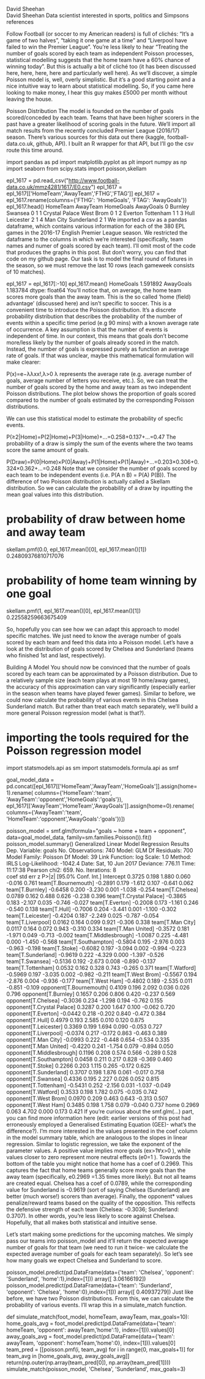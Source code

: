 David Sheehan	
David Sheehan
Data scientist interested in sports, politics and Simpsons references

Follow
Football (or soccer to my American readers) is full of clichés: “It’s a game of two halves”, “taking it one game at a time” and “Liverpool have failed to win the Premier League”. You’re less likely to hear “Treating the number of goals scored by each team as independent Poisson processes, statistical modelling suggests that the home team have a 60% chance of winning today”. But this is actually a bit of cliché too (it has been discussed here, here, here, here and particularly well here). As we’ll discover, a simple Poisson model is, well, overly simplistic. But it’s a good starting point and a nice intuitive way to learn about statistical modelling. So, if you came here looking to make money, I hear this guy makes £5000 per month without leaving the house.

Poisson Distribution
The model is founded on the number of goals scored/conceded by each team. Teams that have been higher scorers in the past have a greater likelihood of scoring goals in the future. We’ll import all match results from the recently concluded Premier League (2016/17) season. There’s various sources for this data out there (kaggle, football-data.co.uk, github, API). I built an R wrapper for that API, but I’ll go the csv route this time around.

import pandas as pd
import matplotlib.pyplot as plt
import numpy as np
import seaborn
from scipy.stats import poisson,skellam

epl_1617 = pd.read_csv("http://www.football-data.co.uk/mmz4281/1617/E0.csv")
epl_1617 = epl_1617[['HomeTeam','AwayTeam','FTHG','FTAG']]
epl_1617 = epl_1617.rename(columns={'FTHG': 'HomeGoals', 'FTAG': 'AwayGoals'})
epl_1617.head()
HomeTeam	AwayTeam	HomeGoals	AwayGoals
0	Burnley	Swansea	0	1
1	Crystal Palace	West Brom	0	1
2	Everton	Tottenham	1	1
3	Hull	Leicester	2	1
4	Man City	Sunderland	2	1
We imported a csv as a pandas dataframe, which contains various information for each of the 380 EPL games in the 2016-17 English Premier League season. We restricted the dataframe to the columns in which we’re interested (specifically, team names and numer of goals scored by each team). I’ll omit most of the code that produces the graphs in this post. But don’t worry, you can find that code on my github page. Our task is to model the final round of fixtures in the season, so we must remove the last 10 rows (each gameweek consists of 10 matches).

epl_1617 = epl_1617[:-10]
epl_1617.mean()
HomeGoals    1.591892
AwayGoals    1.183784
dtype: float64
You’ll notice that, on average, the home team scores more goals than the away team. This is the so called ‘home (field) advantage’ (discussed here) and isn’t specific to soccer. This is a convenient time to introduce the Poisson distribution. It’s a discrete probability distribution that describes the probability of the number of events within a specific time period (e.g 90 mins) with a known average rate of occurrence. A key assumption is that the number of events is independent of time. In our context, this means that goals don’t become more/less likely by the number of goals already scored in the match. Instead, the number of goals is expressed purely as function an average rate of goals. If that was unclear, maybe this mathematical formulation will make clearer:

P(x)=e−λλxx!,λ>0
λ
 represents the average rate (e.g. average number of goals, average number of letters you receive, etc.). So, we can treat the number of goals scored by the home and away team as two independent Poisson distributions. The plot below shows the proportion of goals scored compared to the number of goals estimated by the corresponding Poisson distributions.



We can use this statistical model to estimate the probability of specfic events.

P(≥2|Home)=P(2|Home)+P(3|Home)+...=0.258+0.137+...=0.47
The probability of a draw is simply the sum of the events where the two teams score the same amount of goals.

P(Draw)=P(0|Home)×P(0|Away)+P(1|Home)×P(1|Away)+...=0.203×0.306+0.324×0.362+...=0.248
Note that we consider the number of goals scored by each team to be independent events (i.e. P(A n B) = P(A) P(B)). The difference of two Poisson distribution is actually called a Skellam distribution. So we can calculate the probability of a draw by inputting the mean goal values into this distribution.

# probability of draw between home and away team
skellam.pmf(0.0,  epl_1617.mean()[0],  epl_1617.mean()[1])
0.24809376810717076
# probability of home team winning by one goal
skellam.pmf(1,  epl_1617.mean()[0],  epl_1617.mean()[1])
0.22558259663675409


So, hopefully you can see how we can adapt this approach to model specific matches. We just need to know the average number of goals scored by each team and feed this data into a Poisson model. Let’s have a look at the distribution of goals scored by Chelsea and Sunderland (teams who finished 1st and last, respectively).



Building A Model
You should now be convinced that the number of goals scored by each team can be approximated by a Poisson distribution. Due to a relatively sample size (each team plays at most 19 home/away games), the accuracy of this approximation can vary significantly (especially earlier in the season when teams have played fewer games). Similar to before, we could now calculate the probability of various events in this Chelsea Sunderland match. But rather than treat each match separately, we’ll build a more general Poisson regression model (what is that?).

# importing the tools required for the Poisson regression model
import statsmodels.api as sm
import statsmodels.formula.api as smf

goal_model_data = pd.concat([epl_1617[['HomeTeam','AwayTeam','HomeGoals']].assign(home=1).rename(
            columns={'HomeTeam':'team', 'AwayTeam':'opponent','HomeGoals':'goals'}),
           epl_1617[['AwayTeam','HomeTeam','AwayGoals']].assign(home=0).rename(
            columns={'AwayTeam':'team', 'HomeTeam':'opponent','AwayGoals':'goals'})])

poisson_model = smf.glm(formula="goals ~ home + team + opponent", data=goal_model_data, 
                        family=sm.families.Poisson()).fit()
poisson_model.summary()
Generalized Linear Model Regression Results
Dep. Variable:	goals	No. Observations:	740
Model:	GLM	Df Residuals:	700
Model Family:	Poisson	Df Model:	39
Link Function:	log	Scale:	1.0
Method:	IRLS	Log-Likelihood:	-1042.4
Date:	Sat, 10 Jun 2017	Deviance:	776.11
Time:	11:17:38	Pearson chi2:	659.
No. Iterations:	8		
coef	std err	z	P>|z|	[95.0% Conf. Int.]
Intercept	0.3725	0.198	1.880	0.060	-0.016 0.761
team[T.Bournemouth]	-0.2891	0.179	-1.612	0.107	-0.641 0.062
team[T.Burnley]	-0.6458	0.200	-3.230	0.001	-1.038 -0.254
team[T.Chelsea]	0.0789	0.162	0.488	0.626	-0.238 0.396
team[T.Crystal Palace]	-0.3865	0.183	-2.107	0.035	-0.746 -0.027
team[T.Everton]	-0.2008	0.173	-1.161	0.246	-0.540 0.138
team[T.Hull]	-0.7006	0.204	-3.441	0.001	-1.100 -0.302
team[T.Leicester]	-0.4204	0.187	-2.249	0.025	-0.787 -0.054
team[T.Liverpool]	0.0162	0.164	0.099	0.921	-0.306 0.338
team[T.Man City]	0.0117	0.164	0.072	0.943	-0.310 0.334
team[T.Man United]	-0.3572	0.181	-1.971	0.049	-0.713 -0.002
team[T.Middlesbrough]	-1.0087	0.225	-4.481	0.000	-1.450 -0.568
team[T.Southampton]	-0.5804	0.195	-2.976	0.003	-0.963 -0.198
team[T.Stoke]	-0.6082	0.197	-3.094	0.002	-0.994 -0.223
team[T.Sunderland]	-0.9619	0.222	-4.329	0.000	-1.397 -0.526
team[T.Swansea]	-0.5136	0.192	-2.673	0.008	-0.890 -0.137
team[T.Tottenham]	0.0532	0.162	0.328	0.743	-0.265 0.371
team[T.Watford]	-0.5969	0.197	-3.035	0.002	-0.982 -0.211
team[T.West Brom]	-0.5567	0.194	-2.876	0.004	-0.936 -0.177
team[T.West Ham]	-0.4802	0.189	-2.535	0.011	-0.851 -0.109
opponent[T.Bournemouth]	0.4109	0.196	2.092	0.036	0.026 0.796
opponent[T.Burnley]	0.1657	0.206	0.806	0.420	-0.237 0.569
opponent[T.Chelsea]	-0.3036	0.234	-1.298	0.194	-0.762 0.155
opponent[T.Crystal Palace]	0.3287	0.200	1.647	0.100	-0.062 0.720
opponent[T.Everton]	-0.0442	0.218	-0.202	0.840	-0.472 0.384
opponent[T.Hull]	0.4979	0.193	2.585	0.010	0.120 0.875
opponent[T.Leicester]	0.3369	0.199	1.694	0.090	-0.053 0.727
opponent[T.Liverpool]	-0.0374	0.217	-0.172	0.863	-0.463 0.389
opponent[T.Man City]	-0.0993	0.222	-0.448	0.654	-0.534 0.335
opponent[T.Man United]	-0.4220	0.241	-1.754	0.079	-0.894 0.050
opponent[T.Middlesbrough]	0.1196	0.208	0.574	0.566	-0.289 0.528
opponent[T.Southampton]	0.0458	0.211	0.217	0.828	-0.369 0.460
opponent[T.Stoke]	0.2266	0.203	1.115	0.265	-0.172 0.625
opponent[T.Sunderland]	0.3707	0.198	1.876	0.061	-0.017 0.758
opponent[T.Swansea]	0.4336	0.195	2.227	0.026	0.052 0.815
opponent[T.Tottenham]	-0.5431	0.252	-2.156	0.031	-1.037 -0.049
opponent[T.Watford]	0.3533	0.198	1.782	0.075	-0.035 0.742
opponent[T.West Brom]	0.0970	0.209	0.463	0.643	-0.313 0.507
opponent[T.West Ham]	0.3485	0.198	1.758	0.079	-0.040 0.737
home	0.2969	0.063	4.702	0.000	0.173 0.421
If you’re curious about the smf.glm(...) part, you can find more information here (edit: earlier versions of this post had erroneously employed a Generalised Estimating Equation (GEE)- what’s the difference?). I’m more interested in the values presented in the coef column in the model summary table, which are analogous to the slopes in linear regression. Similar to logistic regression, we take the exponent of the parameter values. A positive value implies more goals (ex>1∀x>0
), while values closer to zero represent more neutral effects (e0=1
). Towards the bottom of the table you might notice that home has a coef of 0.2969. This captures the fact that home teams generally score more goals than the away team (specifically, e0.2969
=1.35 times more likely). But not all teams are created equal. Chelsea has a coef of 0.0789, while the corresponding value for Sunderland is -0.9619 (sort of saying Chelsea (Sunderland) are better (much worse!) scorers than average). Finally, the opponent* values penalize/reward teams based on the quality of the opposition. This relfects the defensive strength of each team (Chelsea: -0.3036; Sunderland: 0.3707). In other words, you’re less likely to score against Chelsea. Hopefully, that all makes both statistical and intuitive sense.

Let’s start making some predictions for the upcoming matches. We simply pass our teams into poisson_model and it’ll return the expected average number of goals for that team (we need to run it twice- we calculate the expected average number of goals for each team separately). So let’s see how many goals we expect Chelsea and Sunderland to score.

poisson_model.predict(pd.DataFrame(data={'team': 'Chelsea', 'opponent': 'Sunderland',
                                       'home':1},index=[1]))
array([ 3.06166192])
poisson_model.predict(pd.DataFrame(data={'team': 'Sunderland', 'opponent': 'Chelsea',
                                       'home':0},index=[1]))
array([ 0.40937279])
Just like before, we have two Poisson distributions. From this, we can calculate the probability of various events. I’ll wrap this in a simulate_match function.

def simulate_match(foot_model, homeTeam, awayTeam, max_goals=10):
    home_goals_avg = foot_model.predict(pd.DataFrame(data={'team': homeTeam, 
                                                            'opponent': awayTeam,'home':1},
                                                      index=[1])).values[0]
    away_goals_avg = foot_model.predict(pd.DataFrame(data={'team': awayTeam, 
                                                            'opponent': homeTeam,'home':0},
                                                      index=[1])).values[0]
    team_pred = [[poisson.pmf(i, team_avg) for i in range(0, max_goals+1)] for team_avg in [home_goals_avg, away_goals_avg]]
    return(np.outer(np.array(team_pred[0]), np.array(team_pred[1])))
simulate_match(poisson_model, 'Chelsea', 'Sunderland', max_goals=3)
